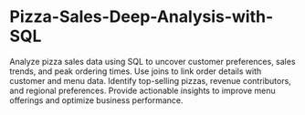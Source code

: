 # Pizza-Sales-Deep-Analysis-with-SQL
Analyze pizza sales data using SQL to uncover customer preferences, sales trends, and peak ordering times. Use joins to link order details with customer and menu data. Identify top-selling pizzas, revenue contributors, and regional preferences. Provide actionable insights to improve menu offerings and optimize business performance.
